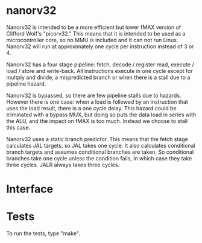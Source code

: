 # nanorv32

Nanorv32 is intended to be a more efficient but lower fMAX version of
Clifford Wolf's "picorv32." This means that it is intended to be used as a
microcontroller core, so no MMU is included and it can not run Linux. 
Nanorv32 will run at approximately one cycle per instruction instead of 3 or
4.

Nanorv32 has a four stage pipeline: fetch, decode / register read, execute /
load / store and write-back.  All instructions execute in one cycle except
for multply and divide, a mispredicted branch or when there is a stall due
to a pipeline hazard.

Nanorv32 is bypassed, so there are few pipeline stalls due to hazards. 
However there is one case: when a load is followed by an instruction that
uses the load result, there is a one cycle delay.  This hazard could be
eliminated with a bypass MUX, but doing so puts the data load in series with
the ALU, and the impact on fMAX is too much.  Instead we choose to stall
this case.

Nanorv32 uses a static branch predictor.  This means that the fetch stage
calculates JAL targets, so JAL takes one cycle.  It also calculates
conditional branch targets and assumes conditional branches are taken.  So
conditional branches take one cycle unless the condition fails, in which
case they take three cycles.  JALR always takes three cycles.

# Interface

# Tests

To run the tests, type "make".

